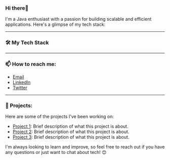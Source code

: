 ### Hi there👋

I'm a Java enthusiast with a passion for building scalable and efficient applications. Here's a glimpse of my tech stack:

---

### 🛠️ My Tech Stack


---

### 📫 How to reach me:
- [Email](mailto:your.email@example.com)
- [LinkedIn](https://www.linkedin.com/in/yourprofile)
- [Twitter](https://twitter.com/yourprofile)

---

### 💼 Projects:
Here are some of the projects I've been working on:
- [Project 1](https://github.com/yourusername/project1): Brief description of what this project is about.
- [Project 2](https://github.com/yourusername/project2): Brief description of what this project is about.
- [Project 3](https://github.com/yourusername/project3): Brief description of what this project is about.

I'm always looking to learn and improve, so feel free to reach out if you have any questions or just want to chat about tech! 😊
